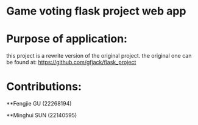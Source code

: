# Game voting flask project web app


# Purpose of application:
this project is a rewrite version of the original project.
the original one can be found at: https://github.com/gfjack/flask_project

# Contributions: 

 **Fengjie GU (22268194)

 **Minghui SUN (22140595)
